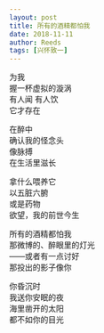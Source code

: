 ```yaml
---
layout: post
title: 所有的酒精都怕我
date: 2018-11-11
author: Reeds
tags: [兴怀致一]
---
```


为我<br>握一杯虚拟的漩涡<br>有人闻 有人饮<br>它才存在

在醉中<br>确认我的怪念头<br>像脉搏<br>在生活里滋长

拿什么喂养它<br>以五脏六腑<br>或是药物<br>欲望，我的前世今生

所有的酒精都怕我<br>那微博的、醉眼里的灯光<br>——或者有一点讨好<br>那投出的影子像你

你昏沉时<br>我送你安眠的夜<br>海里凿开的太阳<br>都不如你的目光